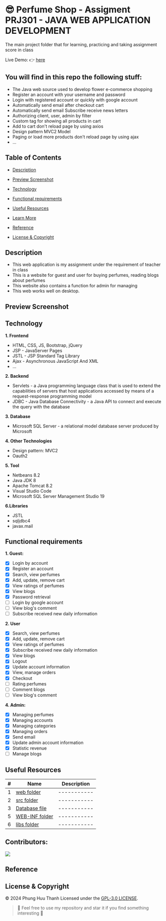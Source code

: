# :sunglasses: Perfume Shop - Assigment PRJ301 - JAVA WEB APPLICATION DEVELOPMENT

The main project folder that for learning, practicing and taking assignment score in class

Live Demo: :point_right: [here]()

## You will find in this repo the following stuff:
* The Java web source used to develop flower e-commerce shopping
* Register an account with your username and password
* Login with registered account or quickly with google account
* Automatically send email after checkout cart
* Automatically send email Subscribe receive news letters
* Authorizing client, user, admin by filter
* Custom tag for showing all products in cart
* Add to cart don't reload page by using axios
* Design pattern MVC2 Model
* Paging or load more products don't reload page by using ajax
* ...

## Table of Contents

- [Description](#description)

- [Preview Screenshot](#preview-screenshot)

- [Technology](#technology)

- [Functional requirements](#functional-requirements)

- [Useful Resources](#useful-resources)

- [Learn More](#learn-more)

- [Reference](#reference)

- [License & Copyright](#license--copyright)

## Description

- This web application is my assignment under the requirement of teacher in class
- This is a website for guest and user for buying perfumes, reading blogs about perfumes
- This website also contains a function for admin for managing
- This web works well on desktop.

## Preview Screenshot



## Technology

**1. Frontend**

- HTML, CSS, JS, Bootstrap, jQuery
- JSP - JavaServer Pages
- JSTL - JSP Standard Tag Library
- Ajax - Asynchronous JavaScript And XML
- ...

**2. Backend**

- Servlets - a Java programming language class that is used to extend the capabilities of servers that host applications accessed by means of a request-response programming model
- JDBC - Java Database Connectivity - a Java API to connect and execute the query with the database

**3. Database**

- Microsoft SQL Server - a relational model database server produced by Microsoft

**4. Other Technologies**

- Design pattern: MVC2
- Oauth2

**5. Tool**

- Netbeans 8.2
- Java JDK 8
- Apache Tomcat 8.2
- Visual Studio Code
- Microsoft SQL Server Management Studio 19

**6.Libraries**

- JSTL
- sqljdbc4
- javax.mail
 
## Functional requirements

**1. Guest:**
- [x] Login by account
- [x] Register an account
- [x] Search, view perfumes
- [x] Add, update, remove cart
- [x] View ratings of perfumes
- [x] View blogs
- [x] Password retrieval
- [ ] Login by google account
- [ ] View blog's comment
- [ ] Subscribe received new daily information

**2. User**
- [x] Search, view perfumes
- [x] Add, update, remove cart
- [x] View ratings of perfumes
- [x] Subscribe received new daily information
- [x] View blogs
- [x] Logout
- [x] Update account information
- [x] View, manage orders
- [x] Checkout
- [ ] Rating perfumes
- [ ] Comment blogs
- [ ] View blog's comment

**4. Admin:**
- [x] Managing perfumes
- [x] Managing accounts
- [x] Managing categories
- [x] Managing orders
- [x] Send email
- [x] Update admin account information
- [x] Statistic revenue
- [ ] Manage blogs

## Useful Resources

#| Name | Description
-| ---- | -----------
1| [web folder](https://github.com/phuuthanh2003/PerfumeShop/tree/main/PefumeMN-Website/web) | -----------
2| [src folder](https://github.com/phuuthanh2003/PerfumeShop/tree/main/PefumeMN-Website/src) | -----------
3| [Database file](https://github.com/phuuthanh2003/PerfumeShop/edit/main/script.sql) | -----------
5| [WEB-INF folder](https://github.com/phuuthanh2003/PerfumeShop/blob/main/PefumeMN-Website/web/WEB-INF) | -----------
6| [libs folder](https://github.com/phuuthanh2003/PerfumeShop/tree/main/PefumeMN-Website/lib) | -----------

## Contributors:

<a href="https://github.com/phuuthanh2003/PerfumeShop/graphs/contributors">
  <img src="https://contrib.rocks/image?repo=phuuthanh2003/PerfumeShop"/>
</a>

## Reference

## License & Copyright
&copy; 2024 Phung Huu Thanh Licensed under the [GPL-3.0 LICENSE](https://github.com/phuuthanh2003/PerfumeShop/tree/main).

> :love_you_gesture: Feel free to use my repository and star it if you find something interesting :love_you_gesture:
